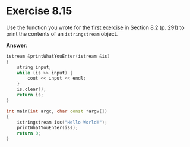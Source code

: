 # Exercise 8.15

Use the function you wrote for the [first exercise](Exercise-8.4.md) in Section 8.2 (p. 291) to print the contents of an `istringstream` object.

**Answer**:

```cpp
istream &printWhatYouEnter(istream &is)
{
    string input;
    while (is >> input) {
        cout << input << endl;
    }
    is.clear();
    return is;
}

int main(int argc, char const *argv[])
{
    istringstream iss("Hello World!");
    printWhatYouEnter(iss);
    return 0;
}
```